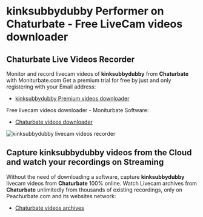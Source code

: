 # kinksubbydubby Performer on Chaturbate - Free LiveCam videos downloader

## Chaturbate Live Videos Recorder

Monitor and record livecam videos of **kinksubbydubby** from **Chaturbate** with Moniturbate.com
Get a premium trial for free by just and only registering with your Email address:
* [kinksubbydubby Premium videos downloader](https://moniturbate.com/request-demo-licence-key.html)

Free livecam videos downloader - Moniturbate Software:
* [Chaturbate videos downloader](https://moniturbate.com/moniturbate-download-software.html)

![kinksubbydubby livecam videos recorder](https://peachurnet.com/templates/moniturbate-software.png)


## Capture kinksubbydubby videos from the Cloud and watch your recordings on Streaming

Without the need of downloading a software, capture **kinksubbydubby** livecam videos from **Chaturbate** 100% online.
Watch Livecam archives from **Chaturbate** unlimitedly from thousands of existing recordings, only on Peachurbate.com and its websites network:
* [Chaturbate videos archives](https://peachurnet.com/)